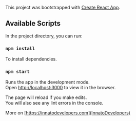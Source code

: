 This project was bootstrapped with [Create React App](https://github.com/facebook/create-react-app).

## Available Scripts

In the project directory, you can run:
### `npm install`
To install dependencies.

### `npm start`

Runs the app in the development mode.<br>
Open [http://localhost:3000](http://localhost:3000) to view it in the browser.

The page will reload if you make edits.<br>
You will also see any lint errors in the console.

More on [https://innatodevelopers.com](InnatoDevelopers)